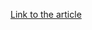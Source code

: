 [Link to the article](https://medium.com/cyberscribers-exploring-cybersecurity/special-forces-unit-29155-assassination-attempts-election-manipulation-terrorist-attacks-33e5d1c8b87d?source=rss-3d60ce83d2f7------2)
